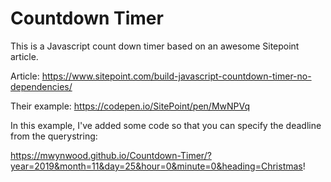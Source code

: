 # Countdown Timer
This is a Javascript count down timer based on an awesome Sitepoint article.

Article: https://www.sitepoint.com/build-javascript-countdown-timer-no-dependencies/

Their example: https://codepen.io/SitePoint/pen/MwNPVq

In this example, I've added some code so that you can specify the deadline from the querystring:

https://mwynwood.github.io/Countdown-Timer/?year=2019&month=11&day=25&hour=0&minute=0&heading=Christmas!
